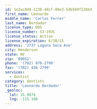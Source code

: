 ```yaml
---
id: 1e2ac8d8-1238-4dcf-89e3-5db504f22bbd
first_name: Leonardo
middle_name: 'Carlos Ferrer'
last_name: Bordador
license_type: DDS
license_number: S3-193C
license_status: Active
license_expiration: 6/30/15
address: '2737 Laguna Seca Ave'
city: Henderson
state: NV
zip: '89052'
phone: '(702) 878-2799'
fax: '(702) 436-2799'
services:
  - dentist
category: dentists
title: 'Leonardo Bordador'
_geoloc:
  lat: 35.9874
  lng: -115.108
---
```

